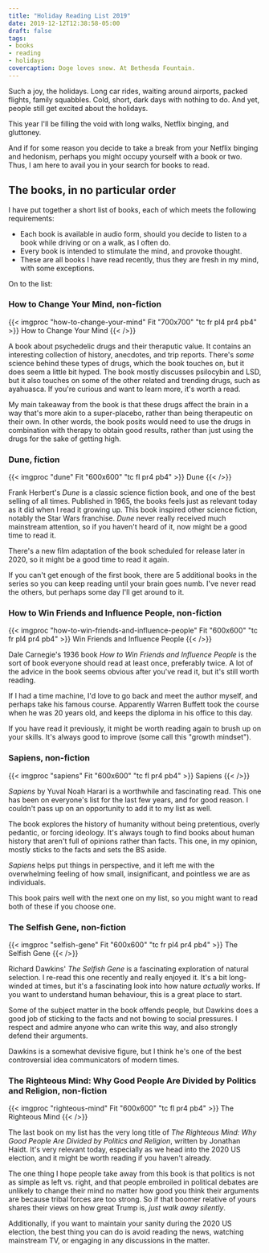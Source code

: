 ```yaml
---
title: "Holiday Reading List 2019"
date: 2019-12-12T12:38:58-05:00
draft: false
tags:
- books
- reading
- holidays
covercaption: Doge loves snow. At Bethesda Fountain.
---
```


Such a joy, the holidays. Long car rides, waiting around airports, packed flights, family squabbles. Cold, short, dark days with nothing to do. And yet, people still get excited about the holidays.

This year I'll be filling the void with long walks, Netflix binging, and gluttoney.

And if for some reason you decide to take a break from your Netflix binging and hedonism, perhaps you might occupy yourself with a book or two. Thus, I am here to avail you in your search for books to read.

## The books, in no particular order

I have put together a short list of books, each of which meets the following requirements:

- Each book is available in audio form, should you decide to listen to a book while driving or on a walk, as I often do.
- Every book is intended to stimulate the mind, and provoke thought.
- These are all books I have read recently, thus they are fresh in my mind, with some exceptions.

On to the list:

### How to Change Your Mind, non-fiction

{{< imgproc "how-to-change-your-mind" Fit "700x700" "tc fr pl4 pr4 pb4" >}}
How to Change Your Mind
{{< />}}

A book about psychedelic drugs and their theraputic value. It contains an interesting collection of history, anecdotes, and trip reports. There's _some_ science behind these types of drugs, which the book touches on, but it does seem a little bit hyped. The book mostly discusses psilocybin and LSD, but it also touches on some of the other related and trending drugs, such as ayahuasca. If you're curious and want to learn more, it's worth a read.

My main takeaway from the book is that these drugs affect the brain in a way that's more akin to a super-placebo, rather than being therapeutic on their own. In other words, the book posits would need to use the drugs in combination with therapy to obtain good results, rather than just using the drugs for the sake of getting high.

### Dune, fiction

{{< imgproc "dune" Fit "600x600" "tc fl pr4 pb4" >}}
Dune
{{< />}}

Frank Herbert's _Dune_ is a classic science fiction book, and one of the best selling of all times. Published in 1965, the books feels just as relevant today as it did when I read it growing up. This book inspired other science fiction, notably the Star Wars franchise. _Dune_ never really received much mainstream attention, so if you haven't heard of it, now might be a good time to read it.

There's a new film adaptation of the book scheduled for release later in 2020, so it might be a good time to read it again.

If you can't get enough of the first book, there are 5 additional books in the series so you can keep reading until your brain goes numb. I've never read the others, but perhaps some day I'll get around to it.

### How to Win Friends and Influence People, non-fiction

{{< imgproc "how-to-win-friends-and-influence-people" Fit "600x600" "tc fr pl4 pr4 pb4" >}}
Win Friends and Influence People
{{< />}}

Dale Carnegie's 1936 book _How to Win Friends and Influence People_ is the sort of book everyone should read at least once, preferably twice. A lot of the advice in the book seems obvious after you've read it, but it's still worth reading.

If I had a time machine, I'd love to go back and meet the author myself, and perhaps take his famous course. Apparently Warren Buffett took the course when he was 20 years old, and keeps the diploma in his office to this day.

If you have read it previously, it might be worth reading again to brush up on your skills. It's always good to improve (some call this "growth mindset").

### Sapiens, non-fiction

{{< imgproc "sapiens" Fit "600x600" "tc fl pr4 pb4" >}}
Sapiens
{{< />}}

_Sapiens_ by Yuval Noah Harari is a worthwhile and fascinating read. This one has been on everyone's list for the last few years, and for good reason. I couldn't pass up on an opportunity to add it to my list as well.

The book explores the history of humanity without being pretentious, overly pedantic, or forcing ideology. It's always tough to find books about human history that aren't full of opinions rather than facts. This one, in my opinion, mostly sticks to the facts and sets the BS aside.

_Sapiens_ helps put things in perspective, and it left me with the overwhelming feeling of how small, insignificant, and pointless we are as individuals.

This book pairs well with the next one on my list, so you might want to read both of these if you choose one.

### The Selfish Gene, non-fiction

{{< imgproc "selfish-gene" Fit "600x600" "tc fr pl4 pr4 pb4" >}}
The Selfish Gene
{{< />}}

Richard Dawkins' _The Selfish Gene_ is a fascinating exploration of natural selection. I re-read this one recently and really enjoyed it. It's a bit long-winded at times, but it's a fascinating look into how nature _actually_ works. If you want to understand human behaviour, this is a great place to start.

Some of the subject matter in the book offends people, but Dawkins does a good job of sticking to the facts and not bowing to social pressures. I respect and admire anyone who can write this way, and also strongly defend their arguments.

Dawkins is a somewhat devisive figure, but I think he's one of the best controversial idea communicators of modern times.

### The Righteous Mind: Why Good People Are Divided by Politics and Religion, non-fiction

{{< imgproc "righteous-mind" Fit "600x600" "tc fl pr4 pb4" >}}
The Righteous Mind
{{< />}}

The last book on my list has the very long title of _The Righteous Mind: Why Good People Are Divided by Politics and Religion_, written by Jonathan Haidt.  It's very relevant today, especially as we head into the 2020 US election, and it might be worth reading if you haven't already.

The one thing I hope people take away from this book is that politics is not as simple as left vs. right, and that people embroiled in political debates are unlikely to change their mind no matter how good you think their arguments are because tribal forces are too strong. So if that boomer relative of yours shares their views on how great Trump is, _just walk away silently_.

Additionally, if you want to maintain your sanity during the 2020 US election, the best thing you can do is avoid reading the news, watching mainstream TV, or engaging in any discussions in the matter.

